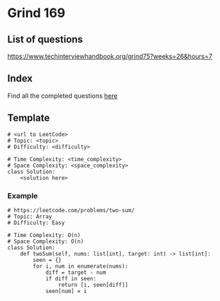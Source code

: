 # Grind 169

## List of questions
https://www.techinterviewhandbook.org/grind75?weeks=26&hours=7

## Index

Find all the completed questions [here](/index.md)

## Template
```
# <url to LeetCode>
# Topic: <topic>
# Difficulty: <difficulty>

# Time Complexity: <time_complexity>
# Space Complexity: <space_complexity>
class Solution:
    <solution here>
```

### Example
```
# https://leetcode.com/problems/two-sum/
# Topic: Array
# Difficulty: Easy

# Time Complexity: O(n)
# Space Complexity: O(n)
class Solution:
    def twoSum(self, nums: list[int], target: int) -> list[int]:
        seen = {}
        for i, num in enumerate(nums):
            diff = target - num
            if diff in seen:
                return [i, seen[diff]]
            seen[num] = i
```
